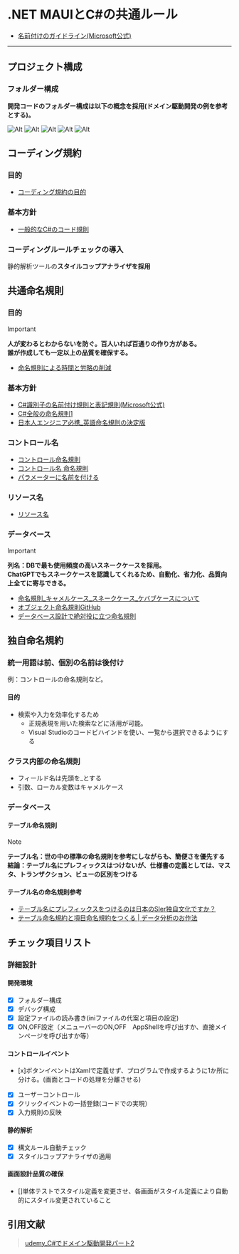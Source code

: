 # .NET MAUIとC#の共通ルール





- [名前付けのガイドライン(Microsoft公式)](https://learn.microsoft.com/ja-jp/dotnet/standard/design-guidelines/naming-guidelines)










---




## プロジェクト構成

### フォルダー構成

**開発コードのフォルダー構成は以下の概念を採用(ドメイン駆動開発の例を参考とする)。**

![Alt](../13_Ref/422_TrustRule/r422_udm_ドメイン駆動開発パート2_PgFolderStructure1.png)
![Alt](../13_Ref/422_TrustRule/r422_udm_ドメイン駆動開発パート2_PgFolderStructure2.png)
![Alt](../13_Ref/422_TrustRule/r422_udm_ドメイン駆動開発パート2_PgFolderStructure3.png)
![Alt](../13_Ref/422_TrustRule/r422_udm_ドメイン駆動開発パート2_PgFolderStructure4.png)
![Alt](../13_Ref/422_TrustRule/r422_udm_ドメイン駆動開発パート2_PgFolderStructure5.png)

## コーディング規約

### 目的

- [コーディング規約の目的](https://www.geekly.co.jp/column/cat-preparation/purpose-of-coding-conventions/)

### 基本方針

- [一般的なC#のコード規則](https://learn.microsoft.com/ja-jp/dotnet/csharp/fundamentals/coding-style/coding-conventions)

### コーディングルールチェックの導入

 静的解析ツールの**スタイルコップアナライザを採用**

## 共通命名規則

### 目的

> [!IMPORTANT]  
> **人が変わるとわからないを防ぐ。百人いれば百通りの作り方がある。**  
> **誰が作成しても一定以上の品質を確保する。**  

- [命名規則による時間と労略の削減](https://b-risk.jp/blog/2022/09/naming/)

### 基本方針

- [C#識別子の名前付け規則と表記規則(Microsoft公式)](https://learn.microsoft.com/ja-jp/dotnet/csharp/fundamentals/coding-style/identifier-names)
- [C#全般の命名規則1](https://water2litter.net/rye/post/c_naming/)
- [日本人エンジニア必携_英語命名規則の決定版](https://qiita.com/hironori_narita/items/4b06db0953053d41c4a0)

### コントロール名

- [コントロール命名規則](https://yaju.sakura.ne.jp/wiki/doku.php?id=it%E6%8A%80%E8%A1%93:%E3%82%B7%E3%82%B9%E3%83%86%E3%83%A0%E9%96%8B%E7%99%BA:%E3%82%B3%E3%83%BC%E3%83%87%E3%82%A3%E3%83%B3%E3%82%B0%E8%A6%8F%E7%B4%84)
- [コントロール名 命名規則](https://itnotebookorigin.blogspot.com/2014/10/blog-post_29.html)
- [パラメーターに名前を付ける](https://learn.microsoft.com/ja-jp/dotnet/standard/design-guidelines/naming-parameters)

### リソース名

- [リソース名](https://learn.microsoft.com/ja-jp/dotnet/standard/design-guidelines/naming-resources)

### データベース

> [!IMPORTANT]  
> **列名：DBで最も使用頻度の高いスネークケースを採用。**  
> **ChatGPTでもスネークケースを認識してくれるため、自動化、省力化、品質向上全てに寄与できる。**  

- [命名規則_キャメルケース_スネークケース_ケバブケースについて](https://designsupply-web.com/media/development/4052/)
- [オブジェクト命名規則GitHub](https://github.com/it2911/tidb_database_develop_manual/blob/main/2.%20%E3%82%AA%E3%83%96%E3%82%B8%E3%82%A7%E3%82%AF%E3%83%88%E5%91%BD%E5%90%8D%E8%A6%8F%E5%89%87.md)
- [データベース設計で絶対役に立つ命名規則](https://www.katalog.tokyo/?p=5403)

## 独自命名規約

### 統一用語は前、個別の名前は後付け

例：コントロールの命名規則など。

#### 目的

- 検索や入力を効率化するため
  - 正規表現を用いた検索などに活用が可能。
  - Visual Studioのコードビハインドを使い、一覧から選択できるようにする

### クラス内部の命名規則

- フィールド名は先頭を_とする
- 引数、ローカル変数はキャメルケース

### データベース

#### テーブル命名規則

> [!NOTE]
> **テーブル名：世の中の標準の命名規則を参考にしながらも、簡便さを優先する**
> **結論：テーブル名にプレフィックスはつけないが、仕様書の定義としては、マスタ、トランザクション、ビューの区別をつける**

#### テーブル名の命名規則参考

- [テーブル名にプレフィックスをつけるのは日本のSIer独自文化ですか？](https://www.gixo.jp/blog/12383/)
- [テーブル命名規約と項目命名規約をつくる | データ分析のお作法](https://www.gixo.jp/blog/12383/)

## チェック項目リスト

### 詳細設計

#### 開発環境

- [x] フォルダー構成
- [x] デバッグ構成
- [x] 設定ファイルの読み書き(iniファイルの代案と項目の設定)
- [x] ON,OFF設定（メニューバーのON,OFF　AppShellを呼び出すか、直接メインページを呼び出すか等）

#### コントロールイベント

- [x]ボタンイベントはXamlで定義せず、プログラムで作成するように1か所に分ける。(画面とコードの処理を分離させる)
- [x] ユーザーコントロール
- [x] クリックイベントの一括登録(コードでの実現）
- [x] 入力規則の反映

#### 静的解析

- [x] 構文ルール自動チェック
- [x] スタイルコップアナライザの適用

#### 画面設計品質の確保

- []単体テストでスタイル定義を変更させ、各画面がスタイル定義により自動的にスタイル変更されていること

## 引用文献

> [udemy_C#でドメイン駆動開発パート2](https://www.udemy.com/course/domain-2/?couponCode=JPLETSLEARNNOW)
